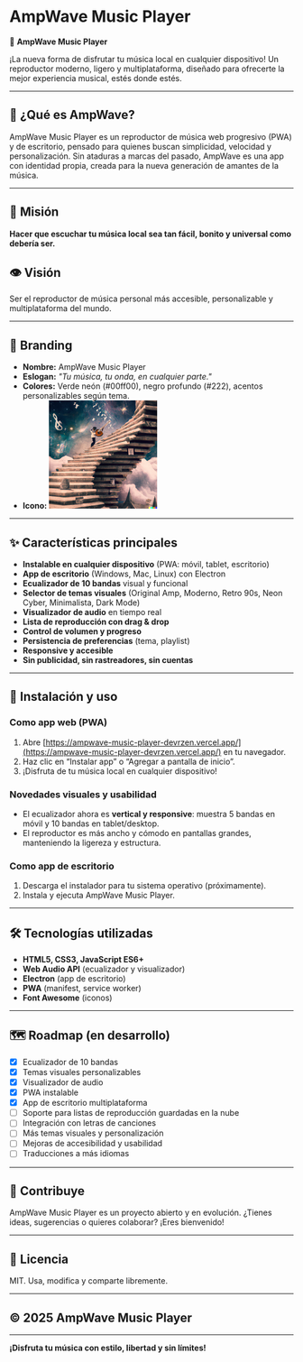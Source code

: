 # AmpWave Music Player

🎵 **AmpWave Music Player**

¡La nueva forma de disfrutar tu música local en cualquier dispositivo! Un reproductor moderno, ligero y multiplataforma, diseñado para ofrecerte la mejor experiencia musical, estés donde estés.

---

## 🚀 ¿Qué es AmpWave?
AmpWave Music Player es un reproductor de música web progresivo (PWA) y de escritorio, pensado para quienes buscan simplicidad, velocidad y personalización. Sin ataduras a marcas del pasado, AmpWave es una app con identidad propia, creada para la nueva generación de amantes de la música.

---

## 🌟 Misión
**Hacer que escuchar tu música local sea tan fácil, bonito y universal como debería ser.**

## 👁️ Visión
Ser el reproductor de música personal más accesible, personalizable y multiplataforma del mundo.

---

## 🎨 Branding
- **Nombre:** AmpWave Music Player
- **Eslogan:** _"Tu música, tu onda, en cualquier parte."_
- **Colores:** Verde neón (#00ff00), negro profundo (#222), acentos personalizables según tema.
- **Icono:** ![App Icon](imagenes/imagenes%20(7).png)

---

## ✨ Características principales
- **Instalable en cualquier dispositivo** (PWA: móvil, tablet, escritorio)
- **App de escritorio** (Windows, Mac, Linux) con Electron
- **Ecualizador de 10 bandas** visual y funcional
- **Selector de temas visuales** (Original Amp, Moderno, Retro 90s, Neon Cyber, Minimalista, Dark Mode)
- **Visualizador de audio** en tiempo real
- **Lista de reproducción con drag & drop**
- **Control de volumen y progreso**
- **Persistencia de preferencias** (tema, playlist)
- **Responsive y accesible**
- **Sin publicidad, sin rastreadores, sin cuentas**

---

## 📱 Instalación y uso
### Como app web (PWA)
1. Abre [https://ampwave-music-player-devrzen.vercel.app/](https://ampwave-music-player-devrzen.vercel.app/) en tu navegador.
2. Haz clic en “Instalar app” o “Agregar a pantalla de inicio”.
3. ¡Disfruta de tu música local en cualquier dispositivo!

### Novedades visuales y usabilidad
- El ecualizador ahora es **vertical y responsive**: muestra 5 bandas en móvil y 10 bandas en tablet/desktop.
- El reproductor es más ancho y cómodo en pantallas grandes, manteniendo la ligereza y estructura.

### Como app de escritorio
1. Descarga el instalador para tu sistema operativo (próximamente).
2. Instala y ejecuta AmpWave Music Player.

---

## 🛠️ Tecnologías utilizadas
- **HTML5, CSS3, JavaScript ES6+**
- **Web Audio API** (ecualizador y visualizador)
- **Electron** (app de escritorio)
- **PWA** (manifest, service worker)
- **Font Awesome** (iconos)

---

## 🗺️ Roadmap (en desarrollo)
- [x] Ecualizador de 10 bandas
- [x] Temas visuales personalizables
- [x] Visualizador de audio
- [x] PWA instalable
- [x] App de escritorio multiplataforma
- [ ] Soporte para listas de reproducción guardadas en la nube
- [ ] Integración con letras de canciones
- [ ] Más temas visuales y personalización
- [ ] Mejoras de accesibilidad y usabilidad
- [ ] Traducciones a más idiomas

---

## 🤝 Contribuye
AmpWave Music Player es un proyecto abierto y en evolución. ¿Tienes ideas, sugerencias o quieres colaborar? ¡Eres bienvenido!

---

## 📝 Licencia
MIT. Usa, modifica y comparte libremente.

---

## © 2025 AmpWave Music Player

---

**¡Disfruta tu música con estilo, libertad y sin límites!** 
